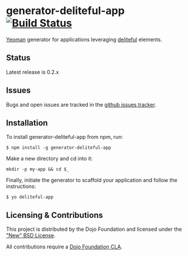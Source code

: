 # generator-deliteful-app [![Build Status](https://travis-ci.org/ibm-js/generator-deliteful-app.png?branch=master)](https://travis-ci.org/ibm-js/generator-deliteful-app)

[Yeoman](http://yeoman.io) generator for applications leveraging [deliteful](https://github.com/ibm-js/deliteful) elements.

## Status

Latest release is 0.2.x

## Issues

Bugs and open issues are tracked in the
[github issues tracker](https://github.com/ibm-js/generator-deliteful-app/issues).

## Installation

To install generator-deliteful-app from npm, run:

```
$ npm install -g generator-deliteful-app
```

Make a new directory and cd into it:

```
mkdir -p my-app && cd $_
```

Finally, initiate the generator to scaffold your application and follow the instructions:

```
$ yo deliteful-app
```

## Licensing & Contributions

This project is distributed by the Dojo Foundation and licensed under the ["New" BSD License](./LICENSE).

All contributions require a [Dojo Foundation CLA](http://dojofoundation.org/about/claForm).